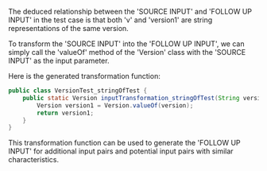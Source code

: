 The deduced relationship between the 'SOURCE INPUT' and 'FOLLOW UP INPUT' in the test case is that both 'v' and 'version1' are string representations of the same version.

To transform the 'SOURCE INPUT' into the 'FOLLOW UP INPUT', we can simply call the 'valueOf' method of the 'Version' class with the 'SOURCE INPUT' as the input parameter.

Here is the generated transformation function:

```java
public class VersionTest_stringOfTest {
    public static Version inputTransformation_stringOfTest(String version)  {
        Version version1 = Version.valueOf(version);
        return version1;
    }
}
```

This transformation function can be used to generate the 'FOLLOW UP INPUT' for additional input pairs and potential input pairs with similar characteristics.
